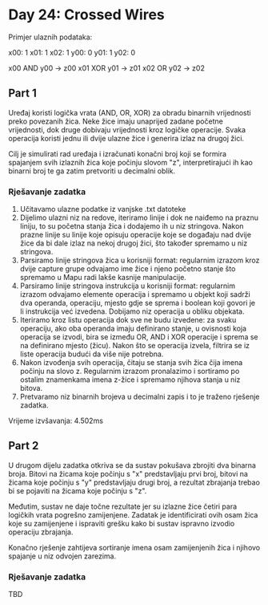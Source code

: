 # Day 24: Crossed Wires

Primjer ulaznih podataka:

x00: 1
x01: 1
x02: 1
y00: 0
y01: 1
y02: 0

x00 AND y00 -> z00
x01 XOR y01 -> z01
x02 OR y02 -> z02

## Part 1

Uređaj koristi logička vrata (AND, OR, XOR) za obradu binarnih vrijednosti preko povezanih žica. Neke žice imaju unaprijed zadane početne vrijednosti, dok druge dobivaju vrijednosti kroz logičke operacije. Svaka operacija koristi jednu ili dvije ulazne žice i generira izlaz na drugoj žici.

Cilj je simulirati rad uređaja i izračunati konačni broj koji se formira spajanjem svih izlaznih žica koje počinju slovom "z", interpretirajući ih kao binarni broj te ga zatim pretvoriti u decimalni oblik.

### Rješavanje zadatka

1. Učitavamo ulazne podatke iz vanjske .txt datoteke
2. Dijelimo ulazni niz na redove, iteriramo linije i dok ne naiđemo na praznu liniju, to su početna stanja žica i dodajemo ih u niz stringova. Nakon prazne linije su linije koje opisuju operacije koje se događaju nad dvije žice da bi dale izlaz na nekoj drugoj žici, što također spremamo u niz stringova.
3. Parsiramo linije stringova žica u korisniji format: regularnim izrazom kroz dvije capture grupe odvajamo ime žice i njeno početno stanje što spremamo u Mapu radi lakše kasnije manipulacije.
4. Parsiramo linije stringova instrukcija u korisniji format: regularnim izrazom odvajamo elemente operacija i spremamo u objekt koji sadrži dva operanda, operaciju, mjesto gdje se sprema i boolean koji govori je li instrukcija već izvedena. Dobijamo niz operacija u obliku objekata.
5. Iteriramo kroz listu operacija dok sve ne budu izvedene: za svaku operaciju, ako oba operanda imaju definirano stanje, u ovisnosti koja operacija se izvodi, bira se između OR, AND i XOR operacije i sprema se na definirano mjesto (žicu). Nakon što se operacija izvela, filtrira se iz liste operacija budući da više nije potrebna.
6. Nakon izvođenja svih operacija, čitaju se stanja svih žica čija imena počinju na slovo z. Regularnim izrazom pronalazimo i sortiramo po ostalim znamenkama imena z-žice i spremamo njihova stanja u niz bitova.
7. Pretvaramo niz binarnih brojeva u decimalni zapis i to je traženo rješenje zadatka.

Vrijeme izvšavanja: 4.502ms

## Part 2

U drugom dijelu zadatka otkriva se da sustav pokušava zbrojiti dva binarna broja. Bitovi na žicama koje počinju s "x" predstavljaju prvi broj, bitovi na žicama koje počinju s "y" predstavljaju drugi broj, a rezultat zbrajanja trebao bi se pojaviti na žicama koje počinju s "z".

Međutim, sustav ne daje točne rezultate jer su izlazne žice četiri para logičkih vrata pogrešno zamijenjene. Zadatak je identificirati ovih osam žica koje su zamijenjene i ispraviti grešku kako bi sustav ispravno izvodio operaciju zbrajanja.

Konačno rješenje zahtijeva sortiranje imena osam zamijenjenih žica i njihovo spajanje u niz odvojen zarezima.

### Rješavanje zadatka

TBD